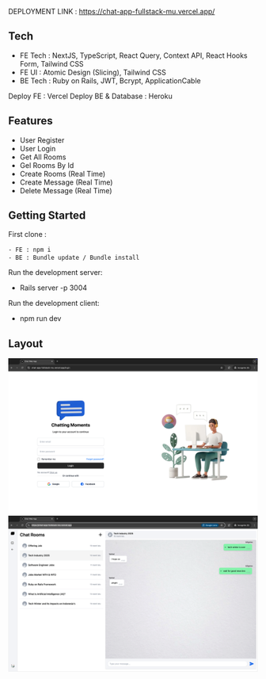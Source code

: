 DEPLOYMENT LINK : https://chat-app-fullstack-mu.vercel.app/

## Tech

- FE Tech : NextJS, TypeScript, React Query, Context API, React Hooks Form, Tailwind CSS
- FE UI : Atomic Design (Slicing), Tailwind CSS
- BE Tech : Ruby on Rails, JWT, Bcrypt, ApplicationCable

Deploy FE : Vercel
Deploy BE & Database : Heroku

## Features

- User Register
- User Login
- Get All Rooms
- Gel Rooms By Id
- Create Rooms (Real Time)
- Create Message (Real Time)
- Delete Message (Real Time)

## Getting Started

First clone :

```
- FE : npm i
- BE : Bundle update / Bundle install
```

Run the development server:
- Rails server -p 3004

Run the development client:
- npm run dev

## Layout

![Screenshot showing weather app layout](/assets/loginLayout.png)
![Screenshot showing weather app layout](/assets/homeLayout.png)